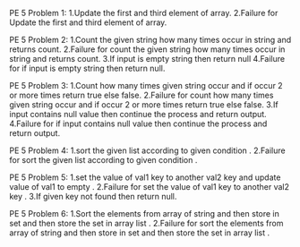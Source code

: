 PE 5 Problem 1:
1.Update the first and third element of array. 
2.Failure for Update the first and third element of array.


PE 5 Problem 2:
1.Count the given string how many times occur in string and returns count.
2.Failure for count the given string how many times occur in string and returns count.
3.If input is empty string then return null
4.Failure for if input is empty string then return null.

PE 5 Problem 3:
1.Count how many times given string occur and if occur 2 or more times return true else false.
2.Failure for count how many times given string occur and if occur 2 or more times return true else false.
3.If input contains null value then continue the process and return output.
4.Failure for if input contains null value then continue the process and return output.
 
PE 5 Problem 4:
1.sort the given list according to given condition .
2.Failure for sort the given list according to given condition .

PE 5 Problem 5:
1.set the value of val1 key to another val2 key and update value of val1 to empty .
2.Failure for set the value of val1 key to another val2 key .
3.If given key not found then return null.

PE 5 Problem 6:
1.Sort the elements from array of string and then store in set and then store the set in array list .
2.Failure for sort the elements from array of string and then store in set and then store the set in array list .
